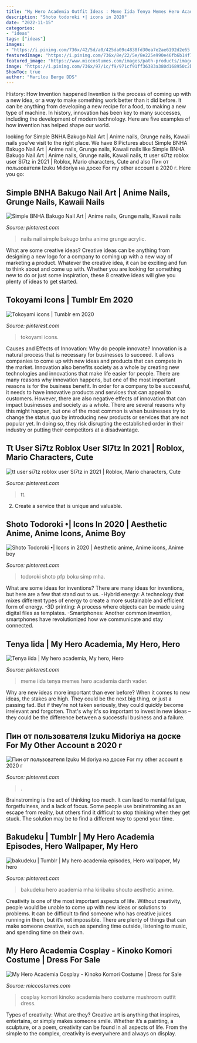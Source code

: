 ```yaml
---
title: "My Hero Academia Outfit Ideas : Meme Iida Tenya Memes Hero Academia Darth Vader"
description: "Shoto todoroki •| icons in 2020"
date: "2022-11-15"
categories:
- "ideas"
tags: ["ideas"]
images:
- "https://i.pinimg.com/736x/42/5d/a0/425da09c4838fd30ea7e2ae6192d2e65.jpg"
featuredImage: "https://i.pinimg.com/736x/8e/22/5e/8e225e990e46fb6b14f791425c6745f7.jpg"
featured_image: "https://www.miccostumes.com/images/path-products/image-CMHA009KK-3.jpg/&amp;width=1200&amp;height=1200&amp;a.jpg"
image: "https://i.pinimg.com/736x/97/1c/f9/971cf91ff36383a380d168950c2b83d5.jpg"
ShowToc: true
author: "Marilou Berge DDS"
---
```



History: How Invention happened
Invention is the process of coming up with a new idea, or a way to make something work better than it did before. It can be anything from developing a new recipe for a food, to making a new type of machine. In history, innovation has been key to many successes, including the development of modern technology. Here are five examples of how invention has helped shape our world.

	

		
looking for Simple BNHA Bakugo Nail Art | Anime nails, Grunge nails, Kawaii nails you've visit to the right place. We have 8 Pictures about Simple BNHA Bakugo Nail Art | Anime nails, Grunge nails, Kawaii nails like Simple BNHA Bakugo Nail Art | Anime nails, Grunge nails, Kawaii nails, tt user si7tz roblox user SI7tz in 2021 | Roblox, Mario characters, Cute and also Пин от пользователя Izuku Midoriya на доске For my other account в 2020 г. Here you go:
		
    
## Simple BNHA Bakugo Nail Art | Anime Nails, Grunge Nails, Kawaii Nails

<img loading=lazy src="https://i.pinimg.com/736x/68/2e/7c/682e7c8513cafa4d2e4237fabd2e3b6c.jpg" onerror="this.onerror=null;this.src='https://tse4.mm.bing.net/th?id=OIP.BzgoGKj9WdA32vgwCgmAuAHaJ3&amp;pid=15.1';" alt="Simple BNHA Bakugo Nail Art | Anime nails, Grunge nails, Kawaii nails">

_Source: pinterest.com_

>nails nail simple bakugo bnha anime grunge acrylic. 

	

What are some creative ideas?
Creative ideas can be anything from designing a new logo for a company to coming up with a new way of marketing a product. Whatever the creative idea, it can be exciting and fun to think about and come up with. Whether you are looking for something new to do or just some inspiration, these 8 creative ideas will give you plenty of ideas to get started.

    
## Tokoyami Icons | Tumblr Em 2020

<img loading=lazy src="https://i.pinimg.com/736x/42/5d/a0/425da09c4838fd30ea7e2ae6192d2e65.jpg" onerror="this.onerror=null;this.src='https://tse1.mm.bing.net/th?id=OIP.LAsmg6uT1a8r7Bj5b8sJcwHaHa&amp;pid=15.1';" alt="Tokoyami icons | Tumblr em 2020">

_Source: pinterest.com_

>tokoyami icons. 

	

Causes and Effects of Innovation: Why do people innovate?
Innovation is a natural process that is necessary for businesses to succeed. It allows companies to come up with new ideas and products that can compete in the market. Innovation also benefits society as a whole by creating new technologies and innovations that make life easier for people. There are many reasons why innovation happens, but one of the most important reasons is for the business benefit. In order for a company to be successful, it needs to have innovative products and services that can appeal to customers. However, there are also negative effects of innovation that can impact businesses and society as a whole. There are several reasons why this might happen, but one of the most common is when businesses try to change the status quo by introducing new products or services that are not popular yet. In doing so, they risk disrupting the established order in their industry or putting their competitors at a disadvantage.

    
## Tt User Si7tz Roblox User SI7tz In 2021 | Roblox, Mario Characters, Cute

<img loading=lazy src="https://i.pinimg.com/736x/7c/02/1f/7c021fcbd42fdbd15f139ebbfff3d3d9.jpg" onerror="this.onerror=null;this.src='https://tse3.mm.bing.net/th?id=OIP.xPV56ZKZAmBagrzM40fIjQAAAA&amp;pid=15.1';" alt="tt user si7tz roblox user SI7tz in 2021 | Roblox, Mario characters, Cute">

_Source: pinterest.com_

>tt. 

	

2. Create a service that is unique and valuable.

    
## Shoto Todoroki •| Icons In 2020 | Aesthetic Anime, Anime Icons, Anime Boy

<img loading=lazy src="https://i.pinimg.com/736x/8e/22/5e/8e225e990e46fb6b14f791425c6745f7.jpg" onerror="this.onerror=null;this.src='https://tse1.mm.bing.net/th?id=OIP.-jPF5FOjde9wBXIKWD5BAgHaHb&amp;pid=15.1';" alt="Shoto Todoroki •| Icons in 2020 | Aesthetic anime, Anime icons, Anime boy">

_Source: pinterest.com_

>todoroki shoto pfp boku simp mha. 

	

What are some ideas for inventions?
There are many ideas for inventions, but here are a few that stand out to us. 
-Hybrid energy: A technology that mixes different types of energy to create a more sustainable and efficient form of energy.
-3D printing: A process where objects can be made using digital files as templates.
-Smartphones: Another common invention, smartphones have revolutionized how we communicate and stay connected.

    
## Tenya Iida | My Hero Academia, My Hero, Hero

<img loading=lazy src="https://i.pinimg.com/736x/e8/bc/02/e8bc0222ba88d4dfdd126f315d20dbe2.jpg" onerror="this.onerror=null;this.src='https://tse4.mm.bing.net/th?id=OIP.tFu-qjDrzaB7Lk_hN9guqgHaMX&amp;pid=15.1';" alt="Tenya iida | My hero academia, My hero, Hero">

_Source: pinterest.com_

>meme iida tenya memes hero academia darth vader. 

	

Why are new ideas more important than ever before?
When it comes to new ideas, the stakes are high. They could be the next big thing, or just a passing fad. But if they're not taken seriously, they could quickly become irrelevant and forgotten. That's why it's so important to invest in new ideas – they could be the difference between a successful business and a failure.

    
## Пин от пользователя Izuku Midoriya на доске For My Other Account в 2020 г

<img loading=lazy src="https://i.pinimg.com/736x/9c/f9/a4/9cf9a4a2ac334746fd1b1880a046ed54.jpg" onerror="this.onerror=null;this.src='https://tse3.mm.bing.net/th?id=OIP.uYeYZm32UEYpGhnkMd8lmwAAAA&amp;pid=15.1';" alt="Пин от пользователя Izuku Midoriya на доске For my other account в 2020 г">

_Source: pinterest.com_

>. 

	

Brainstroming is the act of thinking too much. It can lead to mental fatigue, forgetfulness, and a lack of focus. Some people use brainstroming as an escape from reality, but others find it difficult to stop thinking when they get stuck. The solution may be to find a different way to spend your time.

    
## Bakudeku | Tumblr | My Hero Academia Episodes, Hero Wallpaper, My Hero

<img loading=lazy src="https://i.pinimg.com/736x/97/1c/f9/971cf91ff36383a380d168950c2b83d5.jpg" onerror="this.onerror=null;this.src='https://tse3.mm.bing.net/th?id=OIP.fYcmnNBJ9ir1nr73KZKIEQAAAA&amp;pid=15.1';" alt="bakudeku | Tumblr | My hero academia episodes, Hero wallpaper, My hero">

_Source: pinterest.com_

>bakudeku hero academia mha kiribaku shouto aesthetic anime. 

	

Creativity is one of the most important aspects of life. Without creativity, people would be unable to come up with new ideas or solutions to problems. It can be difficult to find someone who has creative juices running in them, but it’s not impossible. There are plenty of things that can make someone creative, such as spending time outside, listening to music, and spending time on their own.

    
## My Hero Academia Cosplay - Kinoko Komori Costume | Dress For Sale

<img loading=lazy src="https://www.miccostumes.com/images/path-products/image-CMHA009KK-3.jpg/&amp;width=1200&amp;height=1200&amp;a.jpg" onerror="this.onerror=null;this.src='https://tse4.mm.bing.net/th?id=OIP.SWUU15j7r28KeJcMkPEj7wHaK3&amp;pid=15.1';" alt="My Hero Academia Cosplay - Kinoko Komori Costume | Dress for Sale">

_Source: miccostumes.com_

>cosplay komori kinoko academia hero costume mushroom outfit dress. 

	

Types of creativity: What are they?
Creative art is anything that inspires, entertains, or simply makes someone smile. Whether it’s a painting, a sculpture, or a poem, creativity can be found in all aspects of life. From the simple to the complex, creativity is everywhere and always on display.

